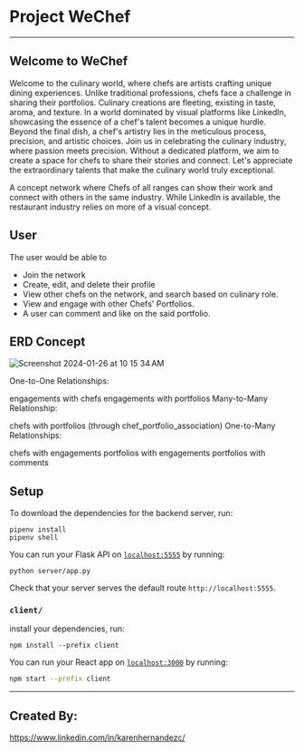 # Project WeChef

---

## Welcome to WeChef

Welcome to the culinary world, where chefs are artists crafting unique
dining experiences. Unlike traditional professions, chefs face a
challenge in sharing their portfolios. Culinary creations are fleeting,
existing in taste, aroma, and texture. In a world dominated by visual
platforms like LinkedIn, showcasing the essence of a chef's talent
becomes a unique hurdle. Beyond the final dish, a chef's artistry lies
in the meticulous process, precision, and artistic choices. Join us
in celebrating the culinary industry, where passion meets precision. Without a dedicated platform, we aim to create a space for chefs
to share their stories and connect. Let's appreciate the extraordinary
talents that make the culinary world truly exceptional.



A concept network where Chefs of all ranges can show their work and connect with others in the same industry. While LinkedIn is available, the restaurant industry relies on more of a visual concept.
## User
The user would be able to 
- Join the network
- Create, edit, and delete their profile
- View other chefs on the network, and search based on culinary role.
- View and engage with other Chefs' Portfolios.
- A user can comment and like on the said portfolio.

## ERD Concept

![Screenshot 2024-01-26 at 10 15 34 AM](https://github.com/k-hernandez-0329/Project-We-Chef/assets/145728313/bc835bb3-b450-42dd-b7fd-55af0c342171)


One-to-One Relationships:

engagements with chefs
engagements with portfolios
Many-to-Many Relationship:

chefs with portfolios (through chef_portfolio_association)
One-to-Many Relationships:

chefs with engagements
portfolios with engagements
portfolios with comments


## Setup

To download the dependencies for the backend server, run:

```console
pipenv install
pipenv shell
```

You can run your Flask API on [`localhost:5555`](http://localhost:5555) by
running:

```console
python server/app.py
```

Check that your server serves the default route `http://localhost:5555`. 

### `client/`

install your dependencies, run:

```console
npm install --prefix client
```

You can run your React app on [`localhost:3000`](http://localhost:3000) by
running:

```sh
npm start --prefix client
```


---

## Created By:

https://www.linkedin.com/in/karenhernandezc/
